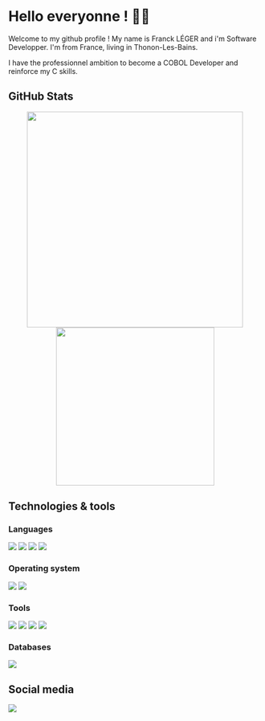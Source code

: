 # Hello everyonne ! :raising_hand_man:

Welcome to my github profile ! My name is Franck LÉGER and i'm Software Developper.
I'm from France, living in Thonon-Les-Bains.

I have the professionnel ambition to become a COBOL Developer and reinforce my C skills.

## GitHub Stats

<p align="center">
<img width="430" src="https://github-readme-stats.vercel.app/api?username=franckcoding&theme=dark&show_icons=true&hide=stars" />
</br>
<img width="315" src="https://github-readme-stats.vercel.app/api/top-langs/?username=franckcoding&langs_count=8&theme=dark&show_icons=true&hide=stars" />
</p>

## Technologies & tools

### Languages

![](https://img.shields.io/badge/Language-C-informational?style=plastic&logo=C&logoColor0a83f4&color=blue)
![](https://img.shields.io/badge/Language-C++-informational?style=plastic&logo=Cplusplus&logoColor0a83f4&color=blue)
![](https://img.shields.io/badge/Language-Csharp-informational?style=plastic&logo=Csharp&logoColor0a83f4&color=blue)
![](https://img.shields.io/badge/Language-Python-informational?style=plastic&logo=python&logoColor0a83f4&color=blue)

### Operating system

![](https://img.shields.io/badge/OS-Linux-informational?style=plastic&logo=Linux&logoColor0a83f4&color=blueviolet)
![](https://img.shields.io/badge/OS-Windows-informational?style=plastic&logo=Windows&logoColor0a83f4&color=blueviolet)

### Tools

![](https://img.shields.io/badge/Tool-VSCode-informational?style=plastic&logo=visualstudio&logoColor0a83f4&color=green)
![](https://img.shields.io/badge/Tool-Docker-informational?style=plastic&logo=Docker&logoColor0a83f4&color=green)
![](https://img.shields.io/badge/Tool-Unity-informational?style=plastic&logo=Unity&logoColor0a83f4&color=green)
![](https://img.shields.io/badge/Tool-UnrealEngine-informational?style=plastic&logo=UnrealEngine&logoColor0a83f4&color=green)

### Databases

![](https://img.shields.io/badge/DB-MySQL-informational?style=plastic&logo=Mysql&logoColor4479A1&color=yellow)

## Social media

<p>
<a href="https://www.linkedin.com/in/franck-leger-430213210/"> <img src="https://img.shields.io/badge/LinkedIn-0077B5?style=for-the-badge&logo=linkedin&logoColor=white" /> </a>
</p>
